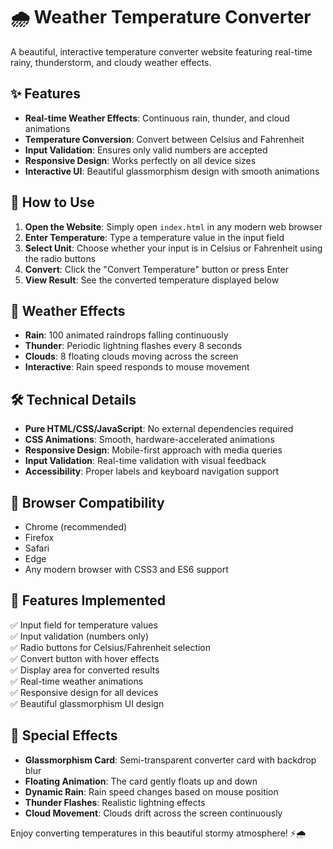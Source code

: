 # 🌧️ Weather Temperature Converter

A beautiful, interactive temperature converter website featuring real-time rainy, thunderstorm, and cloudy weather effects.

## ✨ Features

- **Real-time Weather Effects**: Continuous rain, thunder, and cloud animations
- **Temperature Conversion**: Convert between Celsius and Fahrenheit
- **Input Validation**: Ensures only valid numbers are accepted
- **Responsive Design**: Works perfectly on all device sizes
- **Interactive UI**: Beautiful glassmorphism design with smooth animations

## 🚀 How to Use

1. **Open the Website**: Simply open `index.html` in any modern web browser
2. **Enter Temperature**: Type a temperature value in the input field
3. **Select Unit**: Choose whether your input is in Celsius or Fahrenheit using the radio buttons
4. **Convert**: Click the "Convert Temperature" button or press Enter
5. **View Result**: See the converted temperature displayed below

## 🎨 Weather Effects

- **Rain**: 100 animated raindrops falling continuously
- **Thunder**: Periodic lightning flashes every 8 seconds
- **Clouds**: 8 floating clouds moving across the screen
- **Interactive**: Rain speed responds to mouse movement

## 🛠️ Technical Details

- **Pure HTML/CSS/JavaScript**: No external dependencies required
- **CSS Animations**: Smooth, hardware-accelerated animations
- **Responsive Design**: Mobile-first approach with media queries
- **Input Validation**: Real-time validation with visual feedback
- **Accessibility**: Proper labels and keyboard navigation support

## 📱 Browser Compatibility

- Chrome (recommended)
- Firefox
- Safari
- Edge
- Any modern browser with CSS3 and ES6 support

## 🎯 Features Implemented

✅ Input field for temperature values  
✅ Input validation (numbers only)  
✅ Radio buttons for Celsius/Fahrenheit selection  
✅ Convert button with hover effects  
✅ Display area for converted results  
✅ Real-time weather animations  
✅ Responsive design for all devices  
✅ Beautiful glassmorphism UI design  

## 🌟 Special Effects

- **Glassmorphism Card**: Semi-transparent converter card with backdrop blur
- **Floating Animation**: The card gently floats up and down
- **Dynamic Rain**: Rain speed changes based on mouse position
- **Thunder Flashes**: Realistic lightning effects
- **Cloud Movement**: Clouds drift across the screen continuously

Enjoy converting temperatures in this beautiful stormy atmosphere! ⚡🌧️
